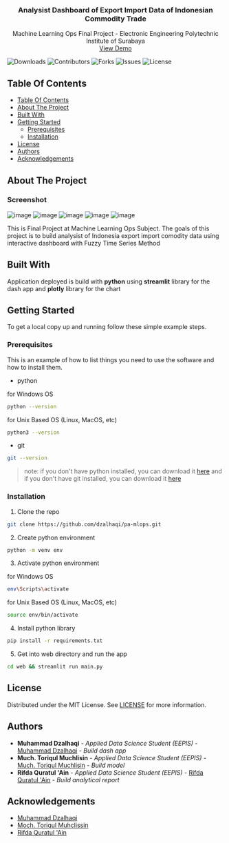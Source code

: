 <br/>
<p align="center">
  <h3 align="center">Analysist Dashboard of Export Import Data of Indonesian Commodity Trade</h3>

  <p align="center">
    Machine Learning Ops Final Project - Electronic Engineering Polytechnic Institute of Surabaya
    <br/>
    <a href="https://export-import-analysis.streamlit.app/">View Demo</a>
  </p>
</p>

![Downloads](https://img.shields.io/github/downloads/dzalhaqi/pa-mlops/total) ![Contributors](https://img.shields.io/github/contributors/dzalhaqi/pa-mlops?color=dark-green) ![Forks](https://img.shields.io/github/forks/dzalhaqi/pa-mlops?style=social) ![Issues](https://img.shields.io/github/issues/dzalhaqi/pa-mlops) ![License](https://img.shields.io/github/license/dzalhaqi/pa-mlops) 

## Table Of Contents

- [Table Of Contents](#table-of-contents)
- [About The Project](#about-the-project)
- [Built With](#built-with)
- [Getting Started](#getting-started)
  - [Prerequisites](#prerequisites)
  - [Installation](#installation)
- [License](#license)
- [Authors](#authors)
- [Acknowledgements](#acknowledgements)

## About The Project

### Screenshot
![image](https://github.com/Dzalhaqi/pa-mlops/assets/52716202/d56f6c8e-3b24-4473-874e-1a84cf289552)
![image](https://github.com/Dzalhaqi/pa-mlops/assets/52716202/037926ab-a4f7-4613-8eea-8b6348d1eaed)
![image](https://github.com/Dzalhaqi/pa-mlops/assets/52716202/2a91c1d8-cd81-4fb8-ad97-223dbbcd19a1)
![image](https://github.com/Dzalhaqi/pa-mlops/assets/52716202/94e74dc3-6b1e-4917-9021-fb19799aa153)
![image](https://github.com/Dzalhaqi/pa-mlops/assets/52716202/9f1c5cc6-c6a5-45bd-a676-725fd253b673)


This is Final Project at Machine Learning Ops Subject. The goals of this project is to build analysist of Indonesia export import comodity data using interactive dashboard with Fuzzy Time Series Method 

## Built With

Application deployed is build with **python** using **streamlit** library for the dash app and **plotly** library for the chart

## Getting Started

To get a local copy up and running follow these simple example steps.

### Prerequisites

This is an example of how to list things you need to use the software and how to install them.

* python

for Windows OS
```sh
python --version 
```

for Unix Based OS (Linux, MacOS, etc)
```sh
python3 --version 
```

* git

```sh
git --version 
```

> note: if you don't have python installed, you can download it [here](https://www.python.org/downloads/) and if you don't have git installed, you can download it [here](https://git-scm.com/downloads)

### Installation

1. Clone the repo

```sh
git clone https://github.com/dzalhaqi/pa-mlops.git
```

2. Create python environment

```sh
python -m venv env
```

3. Activate python environment

for Windows OS
```sh
env\Scripts\activate
```

for Unix Based OS (Linux, MacOS, etc)
```sh
source env/bin/activate
```

4. Install python library

```sh
pip install -r requirements.txt
```

5. Get into web directory and run the app

```sh
cd web && streamlit run main.py
```

## License

Distributed under the MIT License. See [LICENSE](https://github.com/dzalhaqi/pa-mlops/blob/main/LICENSE.md) for more information.

## Authors

* **Muhammad Dzalhaqi** - *Applied Data Science Student (EEPIS)* - [Muhammad Dzalhaqi](https://github.com/dzalhaqi/) - *Build dash app*
* **Much. Toriqul Muchlisin** - *Applied Data Science Student (EEPIS)* - [Much. Toriqul Muchlisin](https://github.com/tmuchlissin) - *Build model*
* **Rifda Quratul 'Ain** - *Applied Data Science Student (EEPIS)* - [Rifda Quratul 'Ain](https://github.com/riffuda) - *Build analytical report*

## Acknowledgements

* [Muhammad Dzalhaqi](https://github.com/dzalhaqi/)
* [Moch. Toriqul Muhclissin](https://github.com/tmuchlissin)
* [Rifda Quratul 'Ain](https://github.com/riffuda)
